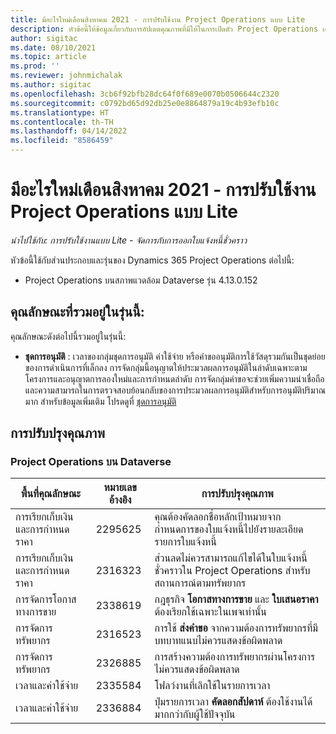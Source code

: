 ```yaml
---
title: มีอะไรใหม่เดือนสิงหาคม 2021 - การปรับใช้งาน Project Operations แบบ Lite
description: หัวข้อนี้ให้ข้อมูลเกี่ยวกับการอัปเดตคุณภาพที่มีให้ในการเปิดตัว Project Operations เดือนสิงหาคม 2021 สำหรับการปรับใช้งาน Project Operations แบบ Lite
author: sigitac
ms.date: 08/10/2021
ms.topic: article
ms.prod: ''
ms.reviewer: johnmichalak
ms.author: sigitac
ms.openlocfilehash: 3cb6f92bfb28dc64f0f689e0070b0506644c2320
ms.sourcegitcommit: c0792bd65d92db25e0e8864879a19c4b93efb10c
ms.translationtype: HT
ms.contentlocale: th-TH
ms.lasthandoff: 04/14/2022
ms.locfileid: "8586459"
---
```

# <a name="whats-new-august-2021---project-operations-lite-deployment"></a>มีอะไรใหม่เดือนสิงหาคม 2021 - การปรับใช้งาน Project Operations แบบ Lite

_นำไปใช้กับ: การปรับใช้งานแบบ Lite - จัดการกับการออกใบแจ้งหนี้ชั่วคราว_

หัวข้อนี้ใช้กับส่วนประกอบและรุ่นของ Dynamics 365 Project Operations ต่อไปนี้:

  - Project Operations บนสภาพแวดล้อม Dataverse รุ่น 4.13.0.152

## <a name="features-included-in-this-release"></a>คุณลักษณะที่รวมอยู่ในรุ่นนี้:

คุณลักษณะดังต่อไปนี้รวมอยู่ในรุ่นนี้:

- **ชุดการอนุมัติ** : เวลาของกลุ่มชุดการอนุมัติ ค่าใช้จ่าย หรือคำขออนุมัติการใช้วัสดุรวมกันเป็นชุดย่อยของการดำเนินการที่เล็กลง การจัดกลุ่มนี้อนุญาตให้ประมวลผลการอนุมัติในลำดับเฉพาะตามโครงการและอนุญาตการลองใหม่และการกำหนดลำดับ การจัดกลุ่มคำขอจะช่วยเพิ่มความน่าเชื่อถือและความสามารถในการตรวจสอบย้อนกลับของการประมวลผลการอนุมัติสำหรับการอนุมัติปริมาณมาก สำหรับข้อมูลเพิ่มเติม โปรดดูที่ [ชุดการอนุมัติ](../../approvals/approval-sets.md)

## <a name="quality-updates"></a>การปรับปรุงคุณภาพ

### <a name="project-operations-on-dataverse"></a>Project Operations บน Dataverse

| **พื้นที่คุณลักษณะ** | **หมายเลขอ้างอิง** | **การปรับปรุงคุณภาพ** |
| --- | --- | --- |
| การเรียกเก็บเงินและการกำหนดราคา | 2295625 | คุณต้องคัดลอกชื่อหลักเป้าหมายจากกำหนดการของใบแจ้งหนี้ไปยังรายละเอียดรายการใบแจ้งหนี้ |
| การเรียกเก็บเงินและการกำหนดราคา | 2316323 | ส่วนลดไม่ควรสามารถแก้ไขได้ในใบแจ้งหนี้ชั่วคราวใน Project Operations สำหรับสถานการณ์ตามทรัพยากร |
|   การจัดการโอกาสทางการขาย | 2338619 | กฎธุรกิจ **โอกาสทางการขาย** และ **ใบเสนอราคา** ต้องเรียกใช้เฉพาะในเพจเท่านั้น |
| การจัดการทรัพยากร | 2316523 | การใช้ **ส่งคำขอ** จากความต้องการทรัพยากรที่มีบทบาทแนบไม่ควรแสดงข้อผิดพลาด |
| การจัดการทรัพยากร | 2326885 | การสร้างความต้องการทรัพยากรผ่านโครงการไม่ควรแสดงข้อผิดพลาด |
| เวลาและค่าใช้จ่าย | 2335584 | โฟลว์งานที่เลิกใช้ในรายการเวลา |
| เวลาและค่าใช้จ่าย | 2336884 | ปุ่มรายการเวลา **คัดลอกสัปดาห์** ต้องใช้งานได้มากกว่ากับผู้ใช้ปัจจุบัน |
